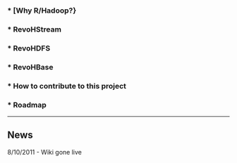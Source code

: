 ### * [Why R/Hadoop?}
### * RevoHStream
### * RevoHDFS
### * RevoHBase
### * How to contribute to this project
### * Roadmap
***************************
## News

8/10/2011 - Wiki gone live